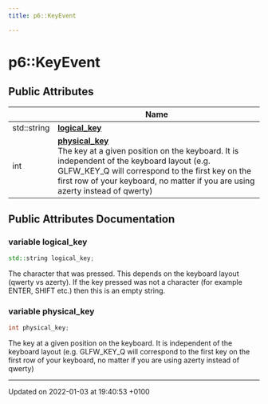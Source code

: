 ```yaml
---
title: p6::KeyEvent

---
```


# p6::KeyEvent





## Public Attributes

|                | Name           |
| -------------- | -------------- |
| std::string | **[logical_key](/api/Classes/structp6_1_1_key_event#variable-logical-key)**  |
| int | **[physical_key](/api/Classes/structp6_1_1_key_event#variable-physical-key)** <br/>The key at a given position on the keyboard. It is independent of the keyboard layout (e.g. GLFW_KEY_Q will correspond to the first key on the first row of your keyboard, no matter if you are using azerty instead of qwerty)  |

## Public Attributes Documentation

### variable logical_key

```cpp
std::string logical_key;
```


The character that was pressed. This depends on the keyboard layout (qwerty vs azerty). If the key pressed was not a character (for example ENTER, SHIFT etc.) then this is an empty string. 


### variable physical_key

```cpp
int physical_key;
```

The key at a given position on the keyboard. It is independent of the keyboard layout (e.g. GLFW_KEY_Q will correspond to the first key on the first row of your keyboard, no matter if you are using azerty instead of qwerty) 

-------------------------------

Updated on 2022-01-03 at 19:40:53 +0100
